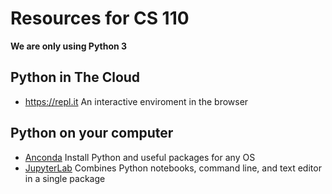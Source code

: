 Resources for CS 110
======

__We are only using Python 3__

Python in The Cloud
------

- https://repl.it An interactive enviroment in the browser

Python on your computer
------

- [Anconda](https://www.continuum.io/downloads) Install Python and useful packages for any OS
- [JupyterLab](https://github.com/jupyterlab/jupyterlab) Combines Python notebooks, command line, and text editor in a single package
